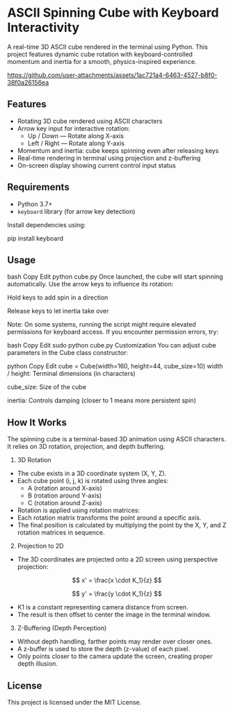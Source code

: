 # ASCII Spinning Cube with Keyboard Interactivity

A real-time 3D ASCII cube rendered in the terminal using Python. This project features dynamic cube rotation with keyboard-controlled momentum and inertia for a smooth, physics-inspired experience.



https://github.com/user-attachments/assets/1ac721a4-6463-4527-b8f0-38f0a26156ea



## Features

- Rotating 3D cube rendered using ASCII characters
- Arrow key input for interactive rotation:
  - Up / Down — Rotate along X-axis
  - Left / Right — Rotate along Y-axis
- Momentum and inertia: cube keeps spinning even after releasing keys
- Real-time rendering in terminal using projection and z-buffering
- On-screen display showing current control input status

## Requirements

- Python 3.7+
- `keyboard` library (for arrow key detection)

Install dependencies using:

pip install keyboard

## Usage
bash
Copy
Edit
python cube.py
Once launched, the cube will start spinning automatically. Use the arrow keys to influence its rotation:

Hold keys to add spin in a direction

Release keys to let inertia take over

Note: On some systems, running the script might require elevated permissions for keyboard access. If you encounter permission errors, try:

bash
Copy
Edit
sudo python cube.py
Customization
You can adjust cube parameters in the Cube class constructor:

python
Copy
Edit
cube = Cube(width=160, height=44, cube_size=10)
width / height: Terminal dimensions (in characters)

cube_size: Size of the cube

inertia: Controls damping (closer to 1 means more persistent spin)

## How It Works
The spinning cube is a terminal-based 3D animation using ASCII characters. It relies on 3D rotation, projection, and depth buffering.

1. 3D Rotation
- The cube exists in a 3D coordinate system (X, Y, Z).
- Each cube point (i, j, k) is rotated using three angles:
  - A (rotation around X-axis)
  - B (rotation around Y-axis)
  - C (rotation around Z-axis)
- Rotation is applied using rotation matrices:
- Each rotation matrix transforms the point around a specific axis.
- The final position is calculated by multiplying the point by the X, Y, and Z rotation matrices in sequence.

2. Projection to 2D
- The 3D coordinates are projected onto a 2D screen using perspective projection:

$$
x' = \frac{x \cdot K_1}{z}
$$

$$
y' = \frac{y \cdot K_1}{z}
$$
- K1 is a constant representing camera distance from screen.
- The result is then offset to center the image in the terminal window.

3. Z-Buffering (Depth Perception)
- Without depth handling, farther points may render over closer ones.
- A z-buffer is used to store the depth (z-value) of each pixel.
- Only points closer to the camera update the screen, creating proper depth illusion.

## License
This project is licensed under the MIT License.
